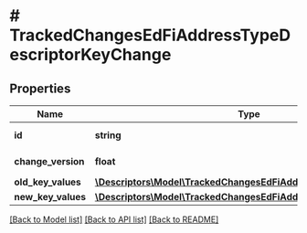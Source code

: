 # # TrackedChangesEdFiAddressTypeDescriptorKeyChange

## Properties

Name | Type | Description | Notes
------------ | ------------- | ------------- | -------------
**id** | **string** | Resource identifier | [optional]
**change_version** | **float** | Change version | [optional]
**old_key_values** | [**\Descriptors\Model\TrackedChangesEdFiAddressTypeDescriptorKey**](TrackedChangesEdFiAddressTypeDescriptorKey.md) |  | [optional]
**new_key_values** | [**\Descriptors\Model\TrackedChangesEdFiAddressTypeDescriptorKey**](TrackedChangesEdFiAddressTypeDescriptorKey.md) |  | [optional]

[[Back to Model list]](../../README.md#models) [[Back to API list]](../../README.md#endpoints) [[Back to README]](../../README.md)
